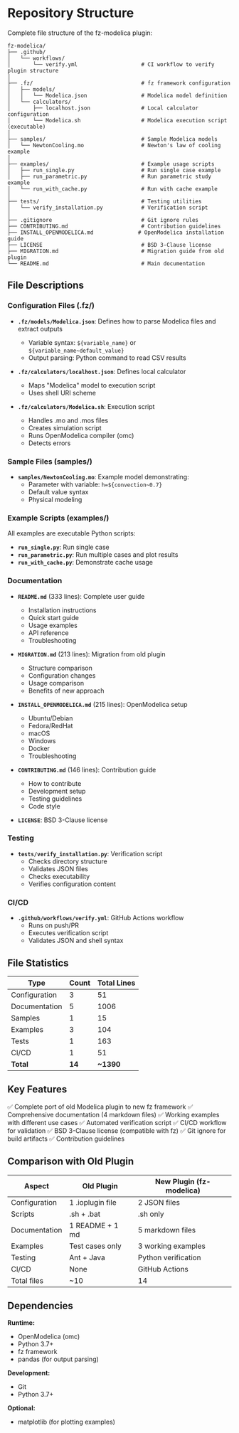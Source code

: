 # Repository Structure

Complete file structure of the fz-modelica plugin:

```
fz-modelica/
├── .github/
│   └── workflows/
│       └── verify.yml                    # CI workflow to verify plugin structure
│
├── .fz/                                  # fz framework configuration
│   ├── models/
│   │   └── Modelica.json                 # Modelica model definition
│   └── calculators/
│       ├── localhost.json                # Local calculator configuration
│       └── Modelica.sh                   # Modelica execution script (executable)
│
├── samples/                              # Sample Modelica models
│   └── NewtonCooling.mo                  # Newton's law of cooling example
│
├── examples/                             # Example usage scripts
│   ├── run_single.py                     # Run single case example
│   ├── run_parametric.py                 # Run parametric study example
│   └── run_with_cache.py                 # Run with cache example
│
├── tests/                                # Testing utilities
│   └── verify_installation.py            # Verification script
│
├── .gitignore                            # Git ignore rules
├── CONTRIBUTING.md                       # Contribution guidelines
├── INSTALL_OPENMODELICA.md              # OpenModelica installation guide
├── LICENSE                               # BSD 3-Clause license
├── MIGRATION.md                          # Migration guide from old plugin
└── README.md                             # Main documentation
```

## File Descriptions

### Configuration Files (.fz/)

- **`.fz/models/Modelica.json`**: Defines how to parse Modelica files and extract outputs
  - Variable syntax: `${variable_name}` or `${variable_name~default_value}`
  - Output parsing: Python command to read CSV results
  
- **`.fz/calculators/localhost.json`**: Defines local calculator
  - Maps "Modelica" model to execution script
  - Uses shell URI scheme
  
- **`.fz/calculators/Modelica.sh`**: Execution script
  - Handles .mo and .mos files
  - Creates simulation script
  - Runs OpenModelica compiler (omc)
  - Detects errors

### Sample Files (samples/)

- **`samples/NewtonCooling.mo`**: Example model demonstrating:
  - Parameter with variable: `h=${convection~0.7}`
  - Default value syntax
  - Physical modeling

### Example Scripts (examples/)

All examples are executable Python scripts:

- **`run_single.py`**: Run single case
- **`run_parametric.py`**: Run multiple cases and plot results
- **`run_with_cache.py`**: Demonstrate cache usage

### Documentation

- **`README.md`** (333 lines): Complete user guide
  - Installation instructions
  - Quick start guide
  - Usage examples
  - API reference
  - Troubleshooting

- **`MIGRATION.md`** (213 lines): Migration from old plugin
  - Structure comparison
  - Configuration changes
  - Usage comparison
  - Benefits of new approach

- **`INSTALL_OPENMODELICA.md`** (215 lines): OpenModelica setup
  - Ubuntu/Debian
  - Fedora/RedHat
  - macOS
  - Windows
  - Docker
  - Troubleshooting

- **`CONTRIBUTING.md`** (146 lines): Contribution guide
  - How to contribute
  - Development setup
  - Testing guidelines
  - Code style

- **`LICENSE`**: BSD 3-Clause license

### Testing

- **`tests/verify_installation.py`**: Verification script
  - Checks directory structure
  - Validates JSON files
  - Checks executability
  - Verifies configuration content

### CI/CD

- **`.github/workflows/verify.yml`**: GitHub Actions workflow
  - Runs on push/PR
  - Executes verification script
  - Validates JSON and shell syntax

## File Statistics

| Type           | Count | Total Lines |
|----------------|-------|-------------|
| Configuration  | 3     | 51          |
| Documentation  | 5     | 1006        |
| Samples        | 1     | 15          |
| Examples       | 3     | 104         |
| Tests          | 1     | 163         |
| CI/CD          | 1     | 51          |
| **Total**      | **14**| **~1390**   |

## Key Features

✅ Complete port of old Modelica plugin to new fz framework
✅ Comprehensive documentation (4 markdown files)
✅ Working examples with different use cases
✅ Automated verification script
✅ CI/CD workflow for validation
✅ BSD 3-Clause license (compatible with fz)
✅ Git ignore for build artifacts
✅ Contribution guidelines

## Comparison with Old Plugin

| Aspect              | Old Plugin        | New Plugin (fz-modelica) |
|---------------------|-------------------|--------------------------|
| Configuration       | 1 .ioplugin file  | 2 JSON files             |
| Scripts             | .sh + .bat        | .sh only                 |
| Documentation       | 1 README + 1 md   | 5 markdown files         |
| Examples            | Test cases only   | 3 working examples       |
| Testing             | Ant + Java        | Python verification      |
| CI/CD               | None              | GitHub Actions           |
| Total files         | ~10               | 14                       |

## Dependencies

**Runtime:**
- OpenModelica (omc)
- Python 3.7+
- fz framework
- pandas (for output parsing)

**Development:**
- Git
- Python 3.7+

**Optional:**
- matplotlib (for plotting examples)
